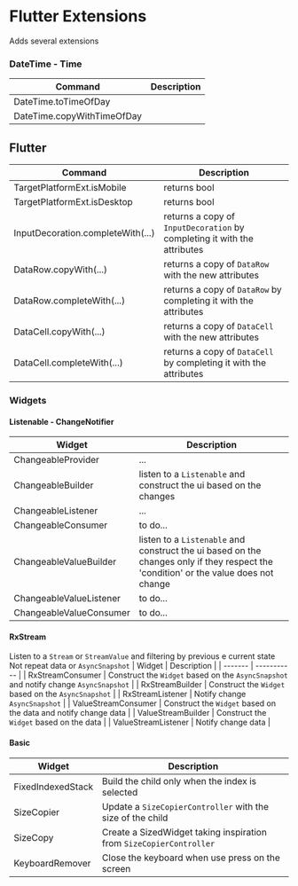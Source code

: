# Flutter Extensions

Adds several extensions

### DateTime - Time

| Command | Description |
| ------- | ----------- |
| DateTime.toTimeOfDay | |
| DateTime.copyWithTimeOfDay | |

## Flutter

| Command | Description |
| ------- | ----------- |
| TargetPlatformExt.isMobile | returns bool |
| TargetPlatformExt.isDesktop | returns bool |
| InputDecoration.completeWith(...) | returns a copy of `InputDecoration` by completing it with the attributes |
| DataRow.copyWith(...) | returns a copy of `DataRow` with the new attributes |
| DataRow.completeWith(...) | returns a copy of `DataRow` by completing it with the attributes |
| DataCell.copyWith(...) | returns a copy of `DataCell` with the new attributes |
| DataCell.completeWith(...) | returns a copy of `DataCell` by completing it with the attributes |


### Widgets

#### Listenable - ChangeNotifier

| Widget | Description |
| ------- | ----------- |
| ChangeableProvider | ... |
| ChangeableBuilder | listen to a `Listenable` and construct the ui based on the changes |
| ChangeableListener | ... |
| ChangeableConsumer | to do... |
| ChangeableValueBuilder | listen to a `Listenable` and construct the ui based on the changes only if they respect the 'condition' or the value does not change |
| ChangeableValueListener | to do... |
| ChangeableValueConsumer | to do... |

#### RxStream
Listen to a `Stream` or `StreamValue` and filtering by previous e current state
Not repeat data or `AsyncSnapshot`
| Widget | Description |
| ------- | ----------- |
| RxStreamConsumer | Construct the `Widget` based on the `AsyncSnapshot` and notify change `AsyncSnapshot`  |
| RxStreamBuilder | Construct the `Widget` based on the `AsyncSnapshot` |
| RxStreamListener | Notify change `AsyncSnapshot` |
| ValueStreamConsumer | Construct the `Widget` based on the data and notify change data |
| ValueStreamBuilder | Construct the `Widget` based on the data |
| ValueStreamListener | Notify change data |

#### Basic

| Widget | Description |
| ------- | ----------- |
| FixedIndexedStack | Build the child only when the index is selected |
| SizeCopier | Update a `SizeCopierController` with the size of the child |
| SizeCopy | Create a SizedWidget taking inspiration from `SizeCopierController` |
| KeyboardRemover | Close the keyboard when use press on the screen |


